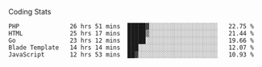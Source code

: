 Coding Stats
<!--START_SECTION:waka-->

```text
PHP              26 hrs 51 mins  █████▓░░░░░░░░░░░░░░░░░░░   22.75 %
HTML             25 hrs 17 mins  █████▒░░░░░░░░░░░░░░░░░░░   21.44 %
Go               23 hrs 12 mins  █████░░░░░░░░░░░░░░░░░░░░   19.66 %
Blade Template   14 hrs 14 mins  ███░░░░░░░░░░░░░░░░░░░░░░   12.07 %
JavaScript       12 hrs 53 mins  ██▓░░░░░░░░░░░░░░░░░░░░░░   10.93 %
```

<!--END_SECTION:waka-->
